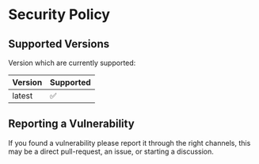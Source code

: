 # Security Policy

## Supported Versions

Version which are currently supported:

| Version | Supported          |
| ------- | ------------------ |
| latest   | :white_check_mark: |

## Reporting a Vulnerability

If you found a vulnerability please report it through the right channels, this may be a direct pull-request, an issue, or starting a discussion.
